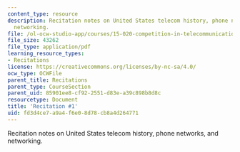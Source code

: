 ```yaml
---
content_type: resource
description: Recitation notes on United States telecom history, phone networks, and
  networking.
file: /ol-ocw-studio-app/courses/15-020-competition-in-telecommunications-fall-2003/fd3d4ce7a9a4f6e08d78cb8a4d264771_rec1.pdf
file_size: 43262
file_type: application/pdf
learning_resource_types:
- Recitations
license: https://creativecommons.org/licenses/by-nc-sa/4.0/
ocw_type: OCWFile
parent_title: Recitations
parent_type: CourseSection
parent_uid: 85901ee8-cf92-2551-d83e-a39c898b8d8c
resourcetype: Document
title: 'Recitation #1'
uid: fd3d4ce7-a9a4-f6e0-8d78-cb8a4d264771
---
```

Recitation notes on United States telecom history, phone networks, and networking.